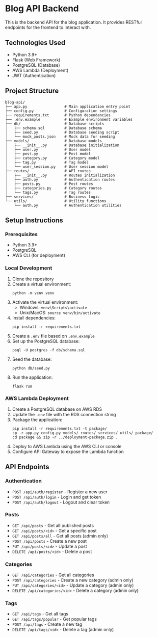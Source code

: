 # Blog API Backend

This is the backend API for the blog application. It provides RESTful endpoints for the frontend to interact with.

## Technologies Used
- Python 3.9+
- Flask (Web Framework)
- PostgreSQL (Database)
- AWS Lambda (Deployment)
- JWT (Authentication)

## Project Structure
```
blog-api/
├── app.py                 # Main application entry point
├── config.py              # Configuration settings
├── requirements.txt       # Python dependencies
├── .env.example           # Example environment variables
├── db/                    # Database scripts
│   ├── schema.sql         # Database schema
│   ├── seed.py            # Database seeding script
│   └── mock_posts.json    # Mock data for seeding
├── models/                # Database models
│   ├── __init__.py        # Database initialization
│   ├── user.py            # User model
│   ├── post.py            # Post model
│   ├── category.py        # Category model
│   ├── tag.py             # Tag model
│   └── user_session.py    # User session model
├── routes/                # API routes
│   ├── __init__.py        # Routes initialization
│   ├── auth.py            # Authentication routes
│   ├── posts.py           # Post routes
│   ├── categories.py      # Category routes
│   └── tags.py            # Tag routes
├── services/              # Business logic
└── utils/                 # Utility functions
    └── auth.py            # Authentication utilities
```

## Setup Instructions

### Prerequisites
- Python 3.9+
- PostgreSQL
- AWS CLI (for deployment)

### Local Development
1. Clone the repository
2. Create a virtual environment:
   ```
   python -m venv venv
   ```
3. Activate the virtual environment:
   - Windows: `venv\Scripts\activate`
   - Unix/MacOS: `source venv/bin/activate`
4. Install dependencies:
   ```
   pip install -r requirements.txt
   ```
5. Create a `.env` file based on `.env.example`
6. Set up the PostgreSQL database:
   ```
   psql -U postgres -f db/schema.sql
   ```
7. Seed the database:
   ```
   python db/seed.py
   ```
8. Run the application:
   ```
   flask run
   ```

### AWS Lambda Deployment
1. Create a PostgreSQL database on AWS RDS
2. Update the `.env` file with the RDS connection string
3. Package the application:
   ```
   pip install -r requirements.txt -t package/
   cp -r app.py config.py models/ routes/ services/ utils/ package/
   cd package && zip -r ../deployment-package.zip .
   ```
4. Deploy to AWS Lambda using the AWS CLI or console
5. Configure API Gateway to expose the Lambda function

## API Endpoints

### Authentication
- `POST /api/auth/register` - Register a new user
- `POST /api/auth/login` - Login and get token
- `POST /api/auth/logout` - Logout and clear token

### Posts
- `GET /api/posts` - Get all published posts
- `GET /api/posts/<id>` - Get a specific post
- `GET /api/posts/all` - Get all posts (admin only)
- `POST /api/posts` - Create a new post
- `PUT /api/posts/<id>` - Update a post
- `DELETE /api/posts/<id>` - Delete a post

### Categories
- `GET /api/categories` - Get all categories
- `POST /api/categories` - Create a new category (admin only)
- `PUT /api/categories/<id>` - Update a category (admin only)
- `DELETE /api/categories/<id>` - Delete a category (admin only)

### Tags
- `GET /api/tags` - Get all tags
- `GET /api/tags/popular` - Get popular tags
- `POST /api/tags` - Create a new tag
- `DELETE /api/tags/<id>` - Delete a tag (admin only)